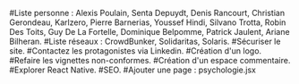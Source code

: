 #Liste personne : Alexis Poulain, Senta Depuydt, Denis Rancourt, Christian Gerondeau, Karlzero, Pierre Barnerias, Youssef Hindi, Silvano Trotta, Robin Des Toits, Guy De La Fortelle, Dominique Belpomme, Patrick Jaulent, Ariane Bilheran.
#Liste réseaux : CrowdBunker, Solidaritas, Solaris.
#Sécuriser le site.
#Contactez les protagonistes via Linkedin.
#Création d'un logo.
#Refaire les vignettes non-conformes.
#Création d'un espace commentaire.
#Explorer React Native.
#SEO.
#Ajouter une page : psychologie.jsx
